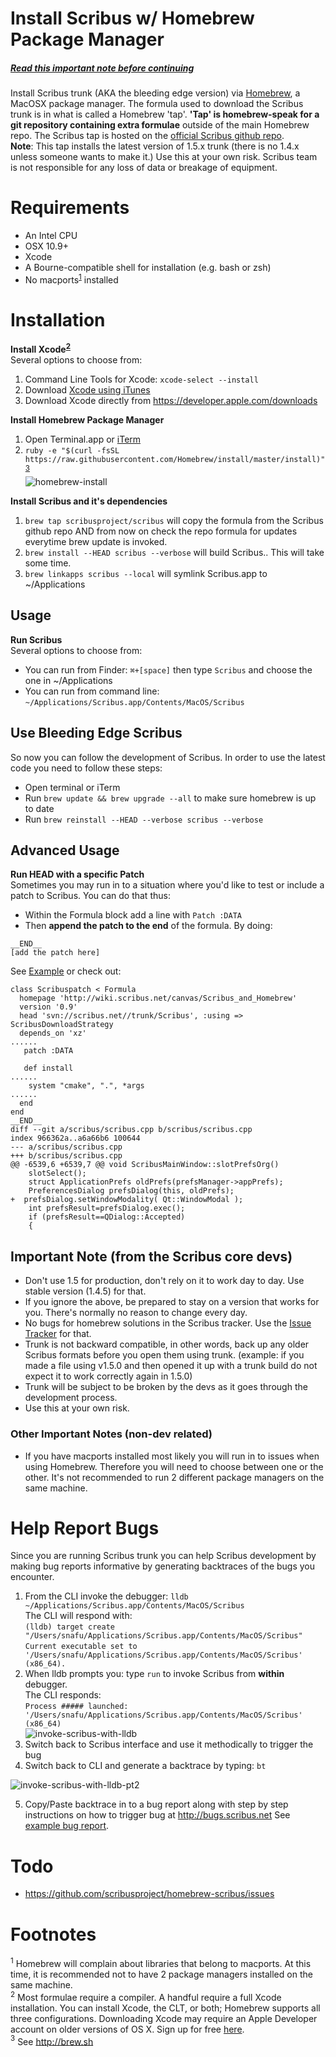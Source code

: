 Install Scribus w/ Homebrew Package Manager
================
##### **[Read this important note before continuing](https://github.com/scribusproject/homebrew-scribus#important-note-from-the-scribus-core-devs)**  

Install Scribus trunk (AKA the bleeding edge version) via [Homebrew](http://brew.sh), a MacOSX package manager.
The formula used to download the Scribus trunk is in what is called a Homebrew 'tap'. **'Tap' is homebrew-speak for a git repository containing extra formulae** outside of the main Homebrew repo. The Scribus tap is hosted on the [official Scribus github repo](https://github.com/scribusproject/homebrew-scribus).  
**Note**: This tap installs the latest version of 1.5.x trunk (there is no 1.4.x unless someone wants to make it.) Use this at your own risk. Scribus team is not responsible for any loss of data or breakage of equipment. 

Requirements
============
* An Intel CPU
* OSX 10.9+
* Xcode
* A Bourne-compatible shell for installation (e.g. bash or zsh)
* No macports<sup>[1](#1)</sup> installed

Installation
=====
**Install Xcode<sup>[2](#2)</sup>**  
Several options to choose from:  
  1. Command Line Tools for Xcode: `xcode-select --install`  
  2. Download [Xcode using iTunes](https://itunes.apple.com/us/app/xcode/id497799835)  
  3. Download Xcode directly from https://developer.apple.com/downloads  

**Install Homebrew Package Manager**   
1. Open Terminal.app or [iTerm](http://iterm2.com)  
2. ```ruby -e "$(curl -fsSL https://raw.githubusercontent.com/Homebrew/install/master/install)"```  <sup>[3](#3)</sup>  
![homebrew-install](https://cloud.githubusercontent.com/assets/4140247/8355316/32b5c0fa-1b14-11e5-9393-2ed0588983d6.gif)


**Install Scribus and it's dependencies**  
1. ``brew tap scribusproject/scribus`` will copy the formula from the Scribus github repo AND from now on check the repo formula for updates everytime brew update is invoked.  
2. ``brew install --HEAD scribus --verbose`` will build Scribus.. This will take some time.  
3. ``brew linkapps scribus --local`` will symlink Scribus.app to ~/Applications  

## Usage 
**Run Scribus**  
Several options to choose from:  
* You can run from Finder: ```⌘+[space]``` then type ```Scribus``` and choose the one in ~/Applications  
* You can run from command line:  ``~/Applications/Scribus.app/Contents/MacOS/Scribus``  

## Use Bleeding Edge Scribus
So now you can follow the development of Scribus. In order to use the latest code you need to follow these steps:  
* Open terminal or iTerm
* Run ```brew update && brew upgrade --all``` to make sure homebrew is up to date
* Run ```brew reinstall --HEAD --verbose scribus --verbose```

## Advanced Usage 
**Run HEAD with a specific Patch**  
Sometimes you may run in to a situation where you'd like to test or include a patch to Scribus. You can do that thus:
* Within the Formula block add a line with ```Patch :DATA```  
* Then **append the patch to the end** of the formula. 
By doing:
```
__END__
[add the patch here]  
```
See [Example](https://gist.github.com/luzpaz/69c00f2a8516b5462614) or check out:  
```
class Scribuspatch < Formula
  homepage 'http://wiki.scribus.net/canvas/Scribus_and_Homebrew'
  version '0.9'
  head 'svn://scribus.net//trunk/Scribus', :using => ScribusDownloadStrategy
  depends_on 'xz'
......
   patch :DATA

   def install
......
    system "cmake", ".", *args
......
  end
end
__END__
diff --git a/scribus/scribus.cpp b/scribus/scribus.cpp
index 966362a..a6a66b6 100644
--- a/scribus/scribus.cpp
+++ b/scribus/scribus.cpp
@@ -6539,6 +6539,7 @@ void ScribusMainWindow::slotPrefsOrg()
 	slotSelect();
 	struct ApplicationPrefs oldPrefs(prefsManager->appPrefs);
 	PreferencesDialog prefsDialog(this, oldPrefs);
+  prefsDialog.setWindowModality( Qt::WindowModal );
 	int prefsResult=prefsDialog.exec();
 	if (prefsResult==QDialog::Accepted)
 	{
```


## Important Note (from the Scribus core devs)

*  Don't use 1.5 for production, don't rely on it to work day to day. Use stable version (1.4.5) for that.
*  If you ignore the above, be prepared to stay on a version that works for you. There's normally no
     reason to change every day.
*  No bugs for homebrew solutions in the Scribus tracker. Use the [Issue Tracker](https://github.com/scribusproject/homebrew-scribus/issues) for that.
*  Trunk is not backward compatible, in other words, back up any older Scribus formats before you open them using trunk. (example: if you made a file using v1.5.0 and then opened it up with a trunk build do not expect it to work correctly again in 1.5.0) 
*  Trunk will be subject to be broken by the devs as it goes through the development process. 
*  Use this at your own risk. 

### Other Important Notes (non-dev related)

* If you have macports installed most likely you will run in to issues when using Homebrew. Therefore you will need to choose between one or the other. It's not recommended to run 2 different package managers on the same machine. 

Help Report Bugs
================
Since you are running Scribus trunk you can help Scribus development by making bug reports informative by generating backtraces of the bugs you encounter.  
  1. From the CLI invoke the debugger: ```lldb ~/Applications/Scribus.app/Contents/MacOS/Scribus```  
     The CLI will respond with:  
     ```(lldb) target create "/Users/snafu/Applications/Scribus.app/Contents/MacOS/Scribus"```  
     ```Current executable set to '/Users/snafu/Applications/Scribus.app/Contents/MacOS/Scribus' (x86_64).```  
  2. When lldb prompts you: type ``run`` to invoke Scribus from **within** debugger.  
     The CLI responds:  
     ```Process ##### launched: '/Users/snafu/Applications/Scribus.app/Contents/MacOS/Scribus' (x86_64)```  
  ![invoke-scribus-with-lldb](https://cloud.githubusercontent.com/assets/4140247/10736714/7443d1e6-7bdc-11e5-9d57-c3c71f04b0e5.gif)
  3. Switch back to Scribus interface and use it methodically to trigger the bug  
  4. Switch back to CLI and generate a backtrace by typing: ```bt```

  ![invoke-scribus-with-lldb-pt2](https://cloud.githubusercontent.com/assets/4140247/10736831/12ccd25e-7bdd-11e5-9652-1a0224f09f72.gif)

  5. Copy/Paste backtrace in to a bug report along with step by step instructions on how to trigger bug at http://bugs.scribus.net See [example bug report](http://bugs.scribus.net/view.php?id=13026).  

Todo
====
* https://github.com/scribusproject/homebrew-scribus/issues

Footnotes
====
<a name="1"><sup>1</sup></a> Homebrew will complain about libraries that belong to macports. At this time, it is recommended not to have 2 package managers installed on the same machine.  
<a name="2"><sup>2</sup></a> Most formulae require a compiler. A handful require a full Xcode
    installation. You can install Xcode, the CLT, or both; Homebrew
    supports all three configurations. Downloading Xcode may require an Apple Developer account on older versions of OS X. Sign up for free [here](https://developer.apple.com/register/index.action).  
<a name="3"><sup>3</sup></a> See http://brew.sh
